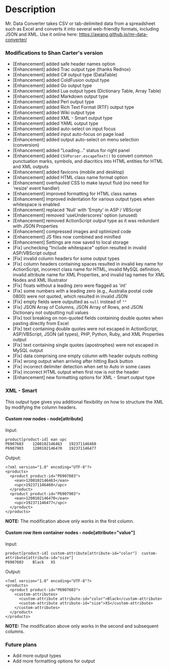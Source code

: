 # Description

Mr. Data Converter takes CSV or tab-delimited data from a spreadsheet such as Excel and converts it into several web-friendly formats, including JSON and XML.
Use it online here: https://awang.github.io/mr-data-converter/

### Modifications to Shan Carter's version

- [Enhancement] added safe header names option
- [Enhancement] added Trac output type (thanks Rednox)
- [Enhancement] added C# output type (DataTable)
- [Enhancement] added ColdFusion output type
- [Enhancement] added Go output type
- [Enhancement] added Lua output types (Dictionary Table, Array Table)
- [Enhancement] added Markdown output type
- [Enhancement] added Perl output type
- [Enhancement] added Rich Text Format (RTF) output type
- [Enhancement] added Wiki output type
- [Enhancement] added XML - Smart output type
- [Enhancement] added YAML output type
- [Enhancement] added auto-select on input focus
- [Enhancement] added input auto-focus on page load
- [Enhancement] added output auto-select on menu selection (conversion)
- [Enhancement] added "Loading..." status for right panel
- [Enhancement] added `CSVParser.escapeText()` to convert common punctuation marks, symbols, and diacritics into HTML entities for HTML and XML outputs
- [Enhancement] added favicons (mobile and desktop)
- [Enhancement] added HTML class name format option
- [Enhancement] overhauled CSS to make layout fluid (no need for 'resize' event handler)
- [Enhancement] improved formatting for HTML class names
- [Enhancement] improved indentation for various output types when whitespace is enabled
- [Enhancement] replaced 'Null' with 'Empty' in ASP / VBScript
- [Enhancement] removed 'useUnderscores' option (unused)
- [Enhancement] removed ActionScript output type as it was redundant with JSON Properties
- [Enhancement] compressed images and optimized code
- [Enhancement] JS files now combined and minified
- [Enhancement] Settings are now saved to local storage
- [Fix] unchecking "Include whitespace" option resulted in invalid ASP/VBScript output
- [Fix] invalid column headers for some output types
- [Fix] column headers containing spaces resulted in invalid key name for ActionScript, incorrect class name for HTML, invalid MySQL definition, invalid attribute name for XML Properties, and invalid tag names for XML Nodes and XML Illustrator
- [Fix] floats without a leading zero were flagged as 'int'
- [Fix] some numbers with a leading zero (e.g., Australia postal code 0800) were not quoted, which resulted in invalid JSON
- [Fix] empty fields were outputted as `null` instead of `""`
- [Fix] JSON Array of Columns, JSON Array of Rows, and JSON Dictionary not outputting null values
- [Fix] tool breaking on non-quoted fields containing double quotes when pasting directly from Excel
- [Fix] text containing double quotes were not escaped in ActionScript, ASP/VBScript, JSON (all types), PHP, Python, Ruby, and XML Properties output
- [Fix] text containing single quotes (apostrophes) were not escaped in MySQL output
- [Fix] data comprising one empty column with header outputs nothing
- [Fix] wrong output when arriving after hitting Back button
- [Fix] incorrect delimiter detection when set to Auto in some cases
- [Fix] incorrect HTML output when first row is not the header
- [Enhancement] new formatting options for XML - Smart output type

### XML - Smart

This output type gives you additional flexibility on how to structure the XML by modifying the column headers.

#### Custom row nodes - node[attribute]

Input:
```
product[product-id]	ean	upc
P6907603	1200102146463	192371146460
P6907903	1200102146470	192371146477
```

Output:
```
<?xml version="1.0" encoding="UTF-8"?>
<products>
  <product product-id="P6907603">
    <ean>1200102146463</ean>
    <upc>192371146460</upc>
  </product>
  <product product-id="P6907903">
    <ean>1200102146470</ean>
    <upc>192371146477</upc>
  </product>
</products>
```

**NOTE:** The modification above only works in the first column.

#### Custom row item container nodes - node[attribute="value"]

Input:
```
product[product-id]	custom-attribute[attribute-id="color"]	custom-attribute[attribute-id="size"]
P6907603	Black	XS
```

Output:
```
<?xml version="1.0" encoding="UTF-8"?>
<products>
  <product product-id="P6907603">
    <custom-attributes>
      <custom-attribute attribute-id="color">Black</custom-attribute>
      <custom-attribute attribute-id="size">XS</custom-attribute>
    </custom-attributes>
  </product>
</products>
```

**NOTE:** The modification above only works in the second and subsequent columns.

### Future plans

- Add more output types
- Add more formatting options for output

